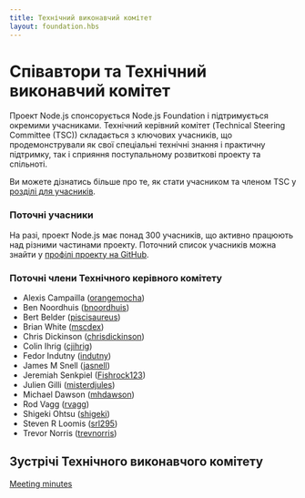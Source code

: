 ```yaml
---
title: Технічний виконавчий комітет
layout: foundation.hbs
---
```


# Співавтори та Технічний виконавчий комітет

Проект Node.js спонсорується Node.js Foundation і підтримується окремими
учасниками. Технічний керівний комітет (Technical Steering Committee (TSC))
складається з ключових учасників, що продемонстрували як свої спеціальні
технічні знання і практичну підтримку, так і сприяння поступальному розвиткові
проекту та спільноті.

Ви можете дізнатись більше про те, як стати учасником та членом TSC у
[розділі для учасників](/uk/get-involved/contribute/).

### Поточні учасники

На разі, проект Node.js має понад 300 учасників, що активно працюють над різними
частинами проекту. Поточний список учасників можна знайти у
[профілі проекту на GitHub](https://github.com/orgs/nodejs/people).

### Поточні члени Технічного керівного комітету

* Alexis Campailla ([orangemocha](https://github.com/orangemocha))
* Ben Noordhuis ([bnoordhuis](https://github.com/bnoordhuis))
* Bert Belder ([piscisaureus](https://github.com/piscisaureus))
* Brian White ([mscdex](https://github.com/mscdex))
* Chris Dickinson ([chrisdickinson](https://github.com/chrisdickinson))
* Colin Ihrig ([cjihrig](https://github.com/cjihrig))
* Fedor Indutny ([indutny](https://github.com/indutny))
* James M Snell ([jasnell](https://github.com/jasnell))
* Jeremiah Senkpiel ([Fishrock123](https://github.com/Fishrock123))
* Julien Gilli ([misterdjules](https://github.com/misterdjules))
* Michael Dawson ([mhdawson](https://github.com/mhdawson))
* Rod Vagg ([rvagg](https://github.com/rvagg))
* Shigeki Ohtsu ([shigeki](https://github.com/shigeki))
* Steven R Loomis ([srl295](https://github.com/srl295))
* Trevor Norris ([trevnorris](https://github.com/trevnorris))

## Зустрічі Технічного виконавчого комітету

[Meeting minutes](minutes/)

